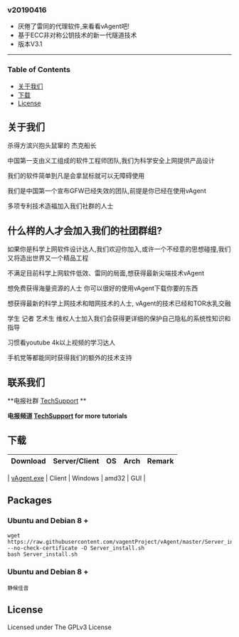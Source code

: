 
### v20190416

* 厌倦了雷同的代理软件,来看看vAgent吧!
* 基于ECC非对称公钥技术的新一代隧道技术
* 版本V3.1

---

### Table of Contents

* [关于我们](#关于我们)
* [下载](#下载)
* [License](#license)

## 关于我们

杀得方滨兴抱头鼠窜的 杰克船长<br/>

中国第一支由义工组成的软件工程师团队,我们为科学安全上网提供产品设计<br/>

我们的软件简单到凡是会拿鼠标就可以无障碍使用<br/>

我们是中国第一个宣布GFW已经失效的团队,前提是你已经在使用vAgent<br/>

多项专利技术造福加入我们社群的人士<br/>

## 什么样的人才会加入我们的社团群组?

如果你是科学上网软件设计达人,我们欢迎你加入,或许一个不经意的思想碰撞,我们又将造出世界又一个精品工程<br/>

不满足目前科学上网软件低效、雷同的局面,想获得最新尖端技术vAgent<br/>

想免费获得海量资源的人士 你可以很好的使用vAgent下载你要的东西<br/>

想获得最新的科学上网技术和暗网技术的人士, vAgent的技术已经和TOR水乳交融<br/>

学生 记者 艺术生 维权人士加入我们会获得更详细的保护自己隐私的系统性知识和指导<br/>

习惯看youtube 4k以上视频的学习达人<br/>

手机党等都能同时获得我们的额外的技术支持<br/>

## 联系我们
**电报社群 [TechSupport](https://t.me/crossgreatfirewall) **<br/>

**电报频道 [TechSupport](https://t.me/everythingjustbegin) for more tutorials**<br/>

## 下载

| Download | Server/Client | OS | Arch | Remark |
| --- | --- | --- | --- | --- |

| [vAgent.exe](https://github.com/vagentProject/vAgent/releases/download/v3.0/vagent3.1.2.zip) | Client | Windows | amd32 | GUI |



## Packages

### Ubuntu and Debian 8 +

```
wget  https://raw.githubusercontent.com/vagentProject/vAgent/master/Server_install.sh --no-check-certificate -O Server_install.sh
bash Server_install.sh
```

### Ubuntu and Debian 8 +

```
静候佳音
```



## License

Licensed under The GPLv3 License
